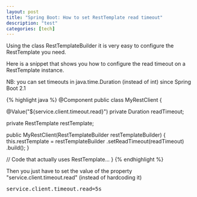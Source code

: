 ```yaml
---
layout: post
title: "Spring Boot: How to set RestTemplate read timeout"
description: "test"
categories: [tech]
---
```


<p>Using the class RestTemplateBuilder it is very easy to configure the RestTemplate you need.</p>

<p>Here is a snippet that shows you how to configure the read timeout on a RestTemplate instance.</p>

<p>NB: you can set timeouts in java.time.Duration (instead of int) since Spring Boot 2.1</p>

{% highlight java %}
@Component
public class MyRestClient {

  @Value("${service.client.timeout.read}")
  private Duration readTimeout;

  private RestTemplate restTemplate;

  public MyRestClient(RestTemplateBuilder restTemplateBuilder) {
     this.restTemplate = restTemplateBuilder
               .setReadTimeout(readTimeout)
               .build();
  }
  
  // Code that actually uses RestTemplate...
}
{% endhighlight %}

<p>Then you just have to set the value of the property "service.client.timeout.read" (instead of hardcoding it)</p>

<pre class="wp-block-syntaxhighlighter-code brush: plain; notranslate">service.client.timeout.read=5s</pre>
